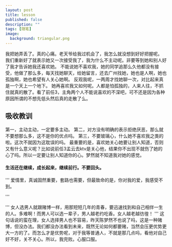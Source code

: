 ```yaml
---
layout: post
title: lesson
published: false
description: ""
tags: [随笔]
image:
  background: triangular.png
---
```


我把她弄丢了。真的心痛。老天爷给我过机会了，我怎么就没想到好好把握呢。
我们重新好了就表示她又一次接受我了，我为什么不主动呢。非要等到她和别人好了我才告诉她我还喜欢她。
不能说她不喜欢我，她的同学追那么久他都没有接受，他做了那么多，每天找她聊天，给她留言，还去广州找她，她也是人啊，她也孤独啊，她也希望有人关心她啊。
反观我呢，一两周才找她聊一次，对比起来真是一个天上一个地下。
她再喜欢我又如何呢。人都是怕孤独的，人来人往，不抓住就真的散了。看了前任3，主角两个人不能说喜欢的不深吧，可不还是因为各种原因所谓的不想先低头然后真的走散了么。
## 吸收教训
第一，主动主动，一定要多主动。
第二，对方没有明确的表示拒绝厌恶，那么就不要想那么多，这不是你的优点吗。
第三，不要玻璃心，什么她不喜欢我之类的啦。这次不就因为这耽误的吗。
最重要的是，喜欢她关心她要让别人知道，否则又有什么意义呢？比如说前任3孟云去ktv是关心他，结果你不出现不就伤了她的心了吗。所以一定要让别人知道你的心。梦然就不知道我对她的感觉。

#### 生活还在继续，成长起来，继续前行。不要回头。


''' 
爱情里，真诚固然重要，套路也需要，但最致命的是，你对我的爱，我感受不到。

''' 

''' 
女人选男人就跟赌博一样，用那短短几年的青春，要迅速找到和自己相伴一生的人。多难啊！而男人可以选一辈子，男人越老约吃香。女人越老越彷徨！
'''
这句话说的蛮在理，女人选择男人也不容易，昨天陈梦然不也说了吗，这是一种赌博，但没办法。我们都没办法看到未来，既然无论如何都要赌，当然会压更优势更大一方的了。而怎么才是优势呢，对于我等普通人，不就是那几点吗，看他对自己好不好，关不关心。所以，我完败。心服口服。
